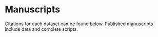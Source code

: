 # Manuscripts
Citations for each dataset can be found below. Published manuscripts include data and complete scripts.
